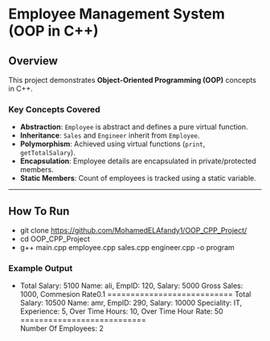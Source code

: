 # Employee Management System (OOP in C++)

##  Overview
This project demonstrates **Object-Oriented Programming (OOP)** concepts in C++.

### Key Concepts Covered
- **Abstraction**: `Employee` is abstract and defines a pure virtual function.
- **Inheritance**: `Sales` and `Engineer` inherit from `Employee`.
- **Polymorphism**: Achieved using virtual functions (`print`, `getTotalSalary`).
- **Encapsulation**: Employee details are encapsulated in private/protected members.
- **Static Members**: Count of employees is tracked using a static variable.

---
## How To Run
- git clone https://github.com/MohamedELAfandy1/OOP_CPP_Project/
- cd OOP_CPP_Project
- g++ main.cpp employee.cpp sales.cpp engineer.cpp -o program

### Example Output
 - Total Salary: 5100
   Name: ali, EmpID: 120, Salary: 5000
   Gross Sales: 1000, Commesion Rate0.1
 ===========================
   Total Salary: 10500
   Name: amr, EmpID: 290, Salary: 10000
   Speciality: IT, Experience: 5, Over Time Hours: 10, Over Time Hour Rate: 50
  ===========================  
  Number Of Employees: 2
